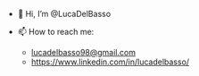 - 👋 Hi, I’m @LucaDelBasso

- 📫 How to reach me: 
  -  lucadelbasso98@gmail.com 
  -  https://www.linkedin.com/in/lucadelbasso/
